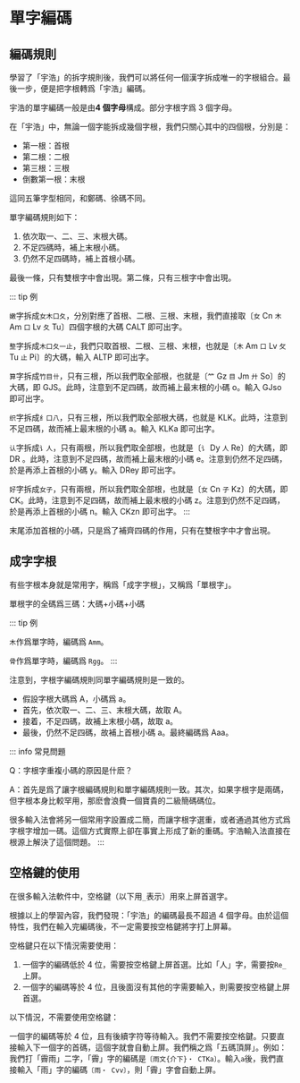 <script setup>
import Chaifen from '@/chaifen/Chaifen.vue'
</script>

# 單字編碼

## 編碼規則

學習了「宇浩」的拆字規則後，我們可以將任何一個漢字拆成唯一的字根組合。最後一步，便是把字根轉爲「宇浩」編碼。

宇浩的單字編碼一般是由**4 個字母**構成。部分字根字爲 3 個字母。

在「宇浩」中，無論一個字能拆成幾個字根，我們只關心其中的四個根，分別是：

- 第一根：首根
- 第二根：二根
- 第三根：三根
- 倒數第一根：末根

這同五筆字型相同，和鄭碼、徐碼不同。

單字編碼規則如下：

1. 依次取一、二、三、末根大碼。
2. 不足四碼時，補上末根小碼。
3. 仍然不足四碼時，補上首根小碼。

最後一條，只有雙根字中會出現。第二條，只有三根字中會出現。

::: tip 例

`嫩`字拆成`女木口夂`，分別對應了首根、二根、三根、末根，我們直接取〔`女` Cn `木` Am `口` Lv `夂` Tu〕四個字根的大碼 CALT 即可出字。
<Chaifen char='嫩' :parts='[3,1,3,3,4]' :colors='[1,2,3,2,4]' />

`整`字拆成`木口夂一止`，我們只取首根、二根、三根、末根，也就是〔`木` Am `口` Lv `攵` Tu `止` Pi〕的大碼，輸入 ALTP 即可出字。
<Chaifen char='整' :parts='[1,3,3,4,1,4]' :colors='[1,2,1,3,4,5]' />

`算`字拆成`竹目卄`，只有三根，所以我們取全部根，也就是〔`𥫗` Gz `目` Jm `廾` So〕的大碼，即 GJS。此時，注意到不足四碼，故而補上最末根的小碼 o。輸入 GJso 即可出字。
<Chaifen char='算' :parts='[6,5,3]' />

`织`字拆成`纟口八`，只有三根，所以我們取全部根大碼，也就是 KLK。此時，注意到不足四碼，故而補上最末根的小碼 a。輸入 KLKa 即可出字。
<Chaifen char='织' :parts='[3,3,2]' />

`认`字拆成`讠人`，只有兩根，所以我們取全部根，也就是〔`讠` Dy `人` Re〕的大碼，即 DR 。此時，注意到不足四碼，故而補上最末根的小碼 e。注意到仍然不足四碼，於是再添上首根的小碼 y。輸入 DRey 即可出字。
<Chaifen char='认' :parts='[2,2]' />

`好`字拆成`女子`，只有兩根，所以我們取全部根，也就是〔`女` Cn `子` Kz〕的大碼，即 CK。此時，注意到不足四碼，故而補上最末根的小碼 z。注意到仍然不足四碼，於是再添上首根的小碼 n。輸入 CKzn 即可出字。
<Chaifen char='好' :parts='[3,3]' />
:::

末尾添加首根的小碼，只是爲了補齊四碼的作用，只有在雙根字中才會出現。

## 成字字根

有些字根本身就是常用字，稱爲「成字字根」，又稱爲「單根字」。

單根字的全碼爲三碼：大碼+小碼+小碼

::: tip 例

`木`作爲單字時，編碼爲 `Amm`。

`骨`作爲單字時，編碼爲 `Rgg`。
:::

注意到，字根字編碼規則同單字編碼規則是一致的。

- 假設字根大碼爲 A，小碼爲 a。  
- 首先，依次取一、二、三、末根大碼，故取 A。  
- 接着，不足四碼，故補上末根小碼，故取 a。  
- 最後，仍然不足四碼，故補上首根小碼 a。最終編碼爲 Aaa。

::: info 常見問題

Q：字根字重複小碼的原因是什麽？  

A：首先是爲了讓字根編碼規則和單字編碼規則一致。其次，如果字根字是兩碼，但字根本身比較罕用，那麽會浪費一個寶貴的二級簡碼碼位。  

很多輸入法會將另一個常用字設置成二簡，而讓字根字選重，或者通過其他方式爲字根字增加一碼。這個方式實際上卻在事實上形成了新的重碼。宇浩輸入法直接在根源上解決了這個問題。
:::

## 空格鍵的使用

在很多輸入法軟件中，空格鍵（以下用`_`表示）用來上屏首選字。

根據以上的學習內容，我們發現：「宇浩」的編碼最長不超過 4 個字母。由於這個特性，我們在輸入完編碼後，不一定需要按空格鍵將字打上屏幕。

空格鍵只在以下情況需要使用：

1. 一個字的編碼低於 4 位，需要按空格鍵上屏首選。比如「人」字，需要按`Re_`上屏。
2. 一個字的編碼等於 4 位，且後面沒有其他的字需要輸入，則需要按空格鍵上屏首選。

以下情況，不需要使用空格鍵：

一個字的編碼等於 4 位，且有後續字符等待輸入。我們不需要按空格鍵。只要直接輸入下一個字的首碼，這個字就會自動上屏。我們稱之爲「五碼頂屏」。例如：我們打「霽雨」二字，「霽」字的編碼是`〔雨文{介下}・ CTKa〕`。輸入`a`後，我們直接輸入「雨」字的編碼`〔雨・ Cvv〕`，則「霽」字會自動上屏。
<div class="flex justify-left flex-wrap">
<Chaifen char='霁' :parts='[8,4,2]' />
<Chaifen char='雨' :parts='[8]' />
</div>
